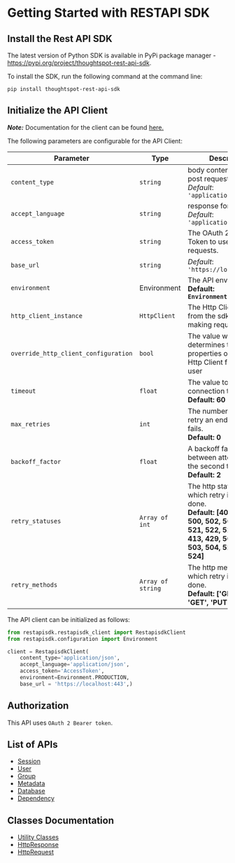 
# Getting Started with RESTAPI SDK

## Install the Rest API SDK

The latest version of Python SDK is available in PyPi package manager - https://pypi.org/project/thoughtspot-rest-api-sdk.

To install the SDK, run the following command at the command line:
    
    pip install thoughtspot-rest-api-sdk

## Initialize the API Client

**_Note:_** Documentation for the client can be found [here.](/doc/client.md)

The following parameters are configurable for the API Client:

| Parameter | Type | Description |
|  --- | --- | --- |
| `content_type` | `string` | body content type for post request<br>*Default*: `'application/json'` |
| `accept_language` | `string` | response format<br>*Default*: `'application/json'` |
| `access_token` | `string` | The OAuth 2.0 Access Token to use for API requests. |
| `base_url` | `string` | *Default*: `'https://localhost:443'` |
| `environment` | Environment | The API environment. <br> **Default: `Environment.PRODUCTION`** |
| `http_client_instance` | `HttpClient` | The Http Client passed from the sdk user for making requests |
| `override_http_client_configuration` | `bool` | The value which determines to override properties of the passed Http Client from the sdk user |
| `timeout` | `float` | The value to use for connection timeout. <br> **Default: 60** |
| `max_retries` | `int` | The number of times to retry an endpoint call if it fails. <br> **Default: 0** |
| `backoff_factor` | `float` | A backoff factor to apply between attempts after the second try. <br> **Default: 2** |
| `retry_statuses` | `Array of int` | The http statuses on which retry is to be done. <br> **Default: [408, 413, 429, 500, 502, 503, 504, 521, 522, 524, 408, 413, 429, 500, 502, 503, 504, 521, 522, 524]** |
| `retry_methods` | `Array of string` | The http methods on which retry is to be done. <br> **Default: ['GET', 'PUT', 'GET', 'PUT']** |

The API client can be initialized as follows:

```python
from restapisdk.restapisdk_client import RestapisdkClient
from restapisdk.configuration import Environment

client = RestapisdkClient(
    content_type='application/json',
    accept_language='application/json',
    access_token='AccessToken',
    environment=Environment.PRODUCTION,
    base_url = 'https://localhost:443',)
```

## Authorization

This API uses `OAuth 2 Bearer token`.

## List of APIs

* [Session](/doc/controllers/session.md)
* [User](/doc/controllers/user.md)
* [Group](/doc/controllers/group.md)
* [Metadata](/doc/controllers/metadata.md)
* [Database](/doc/controllers/database.md)
* [Dependency](/doc/controllers/dependency.md)

## Classes Documentation

* [Utility Classes](/doc/utility-classes.md)
* [HttpResponse](/doc/http-response.md)
* [HttpRequest](/doc/http-request.md)

